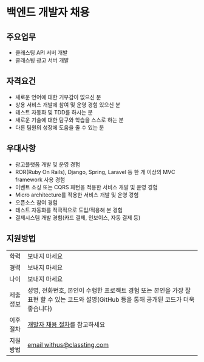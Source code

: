 # 백엔드 개발자 채용

## 주요업무

* 클래스팅 API 서버 개발
* 클래스팅 광고 서버 개발

## 자격요건

* 새로운 언어에 대한 거부감이 없으신 분
* 상용 서비스 개발에 참여 및 운영 경험 있으신 분
* 테스트 자동화 및 TDD를 하시는 분
* 새로운 기술에 대한 탐구와 학습을 스스로 하는 분
* 다른 팀원의 성장에 도움을 줄 수 있는 분

## 우대사항

* 광고플랫폼 개발 및 운영 경험
* ROR(Ruby On Rails), Django, Spring, Laravel 등 한 개 이상의 MVC framework 사용 경험
* 이벤트 소싱 또는 CQRS 패턴을 적용한 서비스 개발 및 운영 경험
* Micro architecture를 적용한 서비스 개발 및 운영 경험
* 오픈소스 참여 경험
* 테스트 자동화를 적극적으로 도입/적용해 본 경험
* 결제시스템 개발 경험(카드 결제, 인보이스, 자동 결제 등)

## 지원방법

|     |            |
|-----|------------|
| 학력 | 보내지 마세요 |
| 경력 | 보내지 마세요 |
| 나이 | 보내지 마세요 |
| 제출 정보 | 성명, 전화번호, 본인이 수행한 프로젝트 경험 또는 본인을 가장 잘 표현 할 수 있는 코드와 설명(GitHub 등을 통해 공개된 코드가 더욱 좋습니다) |
| 이후 절차	| [개발자 채용 절차](/README.md#recruit-process)를 참고하세요 |
| 지원방법 | [email withus@classting.com](mailto:withus@classting.com) |
